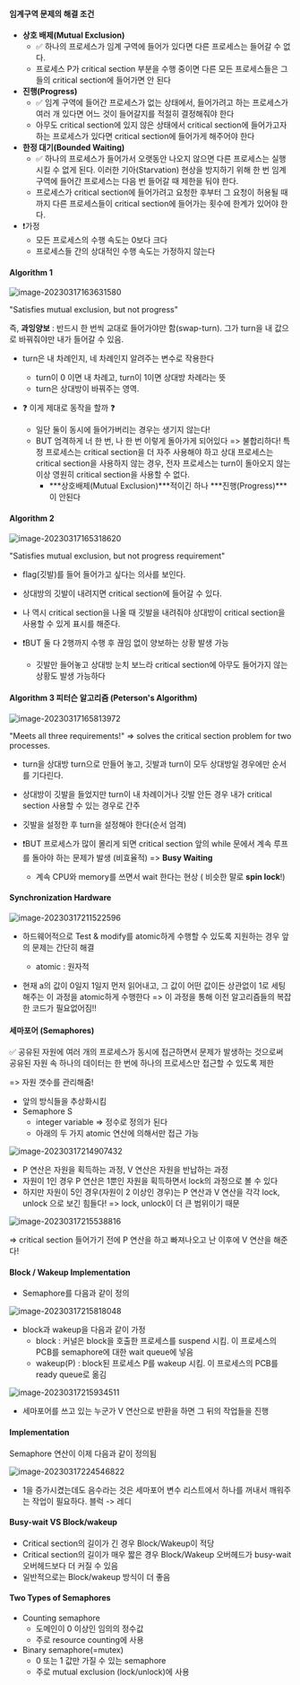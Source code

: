 #### 임계구역 문제의 해결 조건

- **상호 배제(Mutual Exclusion)**
  - ✅ 하나의 프로세스가 임계 구역에 들어가 있다면 다른 프로세스는 들어갈 수 없다.
  - 프로세스 P가 critical section 부분을 수행 중이면 다른 모든 프로세스들은 그들의 critical section에 들어가면 안 된다
- **진행(Progress)**
  - ✅ 임계 구역에 들어간 프로세스가 없는 상태에서, 들어가려고 하는 프로세스가 여러 개 있다면 어느 것이 들어갈지를 적절히 결정해줘야 한다
  - 아무도 critical section에 있지 않은 상태에서 critical section에 들어가고자 하는 프로세스가 있다면 critical section에 들어가게 해주어야 한다
- **한정 대기(Bounded Waiting)**
  - ✅ 하나의 프로세스가 들어가서 오랫동안 나오지 않으면 다른 프로세스는 실행시킬 수 없게 된다. 이러한 기아(Starvation) 현상을 방지하기 위해 한 번 임계 구역에 들어간 프로세스는 다음 번 들어갈 때 제한을 둬야 한다.
  - 프로세스가 critical section에 들어가려고 요청한 후부터 그 요청이 허용될 때까지 다른 프로세스들이 critical section에 들어가는 횟수에 한계가 있어야 한다.
- ❗가정 
  - 모든 프로세스의 수행 속도는 0보다 크다
  - 프로세스들 간의 상대적인 수행 속도는 가정하지 않는다



#### Algorithm 1

![image-20230317163631580](./assets/image-20230317163631580.png)

"Satisfies mutual exclusion, but not progress"

즉, **과잉양보** : 반드시 한 번씩 교대로 들어가야만 함(swap-turn). 그가 turn을 내 값으로 바꿔줘야만 내가 들어갈 수 있음. 

- turn은 내 차례인지, 네 차례인지 알려주는 변수로 작용한다
  - turn이 0 이면 내 차례고, turn이 1이면 상대방 차례라는 뜻
  - turn은 상대방이 바꿔주는 영역.

- ❓ 이게 제대로 동작을 할까 ❓
  - 일단 둘이 동시에 들어가버리는 경우는 생기지 않는다!
  - BUT 엄격하게 너 한 번, 나 한 번 이렇게 돌아가게 되어있다 => 불합리하다! 특정 프로세스는 critical section을 더 자주 사용해야 하고 상대 프로세스는 critical section을 사용하지 않는 경우, 전자 프로세스는 turn이 돌아오지 않는 이상 영원히 critical section을 사용할 수 없다.
    - ***상호배제(Mutual Exclusion)***적이긴 하나 ***진행(Progress)***이 안된다



#### Algorithm 2

![image-20230317165318620](./assets/image-20230317165318620.png)

"Satisfies mutual exclusion, but not progress requirement"

- flag(깃발)를 들어 들어가고 싶다는 의사를 보인다.
- 상대방의 깃발이 내려지면 critical section에 들어갈 수 있다. 
- 나 역시 critical section을 나올 때 깃발을 내려줘야 상대방이 critical section을 사용할 수 있게 표시를 해준다.

- ❗BUT 둘 다 2행까지 수행 후 끊임 없이 양보하는 상황 발생 가능
  - 깃발만 들어놓고 상대방 눈치 보느라 critical section에 아무도 들어가지 않는 상황도 발생 가능하다



#### Algorithm 3 피터슨 알고리즘 (Peterson's Algorithm)

![image-20230317165813972](./assets/image-20230317165813972.png)

"Meets all three requirements!" => solves the critical section problem for two processes.

- turn을 상대방 turn으로 만들어 놓고, 깃발과 turn이 모두 상대방일 경우에만 순서를 기다린다.
- 상대방이 깃발을 들었지만 turn이 내 차례이거나 깃발 안든 경우 내가 critical section 사용할 수 있는 경우로 간주
-  깃발을 설정한 후 turn을 설정해야 한다(순서 엄격)

- ❗BUT 프로세스가 많이 몰리게 되면 critical section 앞의 while 문에서 계속 루프를 돌아야 하는 문제가 발생 (비효율적) => **Busy Waiting**
  - 계속 CPU와 memory를 쓰면서 wait 한다는 현상 ( 비슷한 말로 **spin lock**!)



#### Synchronization Hardware

![image-20230317211522596](./assets/image-20230317211522596.png)

- 하드웨어적으로 Test & modify를 atomic하게 수행할 수 있도록 지원하는 경우 앞의 문제는 간단히 해결
  - atomic : 원자적

- 현재 a의 값이 0일지 1일지 먼저 읽어내고, 그 값이 어떤 값이든 상관없이 1로 세팅해주는 이 과정을 atomic하게 수행한다 => 이 과정을 통해 이전 알고리즘들의 복잡한 코드가 필요없어짐!!



#### 세마포어 (Semaphores)

✅ 공유된 자원에 여러 개의 프로세스가 동시에 접근하면서 문제가 발생하는 것으로써 공유된 자원 속 하나의 데이터는 한 번에 하나의 프로세스만 접근할 수 있도록 제한

=> 자원 갯수를 관리해줌!

- 앞의 방식들을 추상화시킴
- Semaphore S
  - integer variable => 정수로 정의가 된다
  - 아래의 두 가지 atomic 연산에 의해서만 접근 가능

![image-20230317214907432](./assets/image-20230317214907432.png)

- P 연산은 자원을 획득하는 과정, V 연산은 자원을 반납하는 과정
- 자원이 1인 경우 P 연산은 1뿐인 자원을 획득하면서 lock의 과정으로 볼 수 있다
- 하지만 자원이 5인 경우(자원이 2 이상인 경우)는 P 연산과 V 연산을 각각 lock, unlock 으로 보긴 힘들다! => lock, unlock이 더 큰 범위이기 때문

![image-20230317215538816](./assets/image-20230317215538816.png)

=> critical section 들어가기 전에 P 연산을 하고 빠져나오고 난 이후에 V 연산을 해준다!



#### Block / Wakeup Implementation

- Semaphore를 다음과 같이 정의

![image-20230317215818048](./assets/image-20230317215818048.png)

- block과 wakeup을 다음과 같이 가정
  - block : 커널은 block을 호출한 프로세스를 suspend 시킴. 이 프로세스의 PCB를 semaphore에 대한 wait queue에 넣음
  - wakeup(P) : block된 프로세스 P를 wakeup 시킴. 이 프로세스의 PCB를 ready queue로 옮김

![image-20230317215934511](./assets/image-20230317215934511.png)

- 세마포어를 쓰고 있는 누군가 V 연산으로 반환을 하면 그 뒤의 작업들을 진행



#### Implementation

Semaphore 연산이 이제 다음과 같이 정의됨

![image-20230317224546822](./assets/image-20230317224546822.png)

- 1을 증가시켰는데도 음수라는 것은 세마포어 변수 리스트에서 하나를 꺼내서 깨워주는 작업이 필요하다. 블럭 -> 레디



#### Busy-wait VS Block/wakeup

- Critical section의 길이가 긴 경우 Block/Wakeup이 적당
- Critical section의 길이가 매우 짧은 경우 Block/Wakeup 오버헤드가 busy-wait 오버헤드보다 더 커질 수 있음
- 일반적으로는 Block/wakeup 방식이 더 좋음



#### Two Types of Semaphores

- Counting semaphore
  - 도메인이 0 이상인 임의의 정수값
  - 주로 resource counting에 사용
- Binary semaphore(=mutex)
  - 0 또는 1 값만 가질 수 있는 semaphore
  - 주로 mutual exclusion (lock/unlock)에 사용